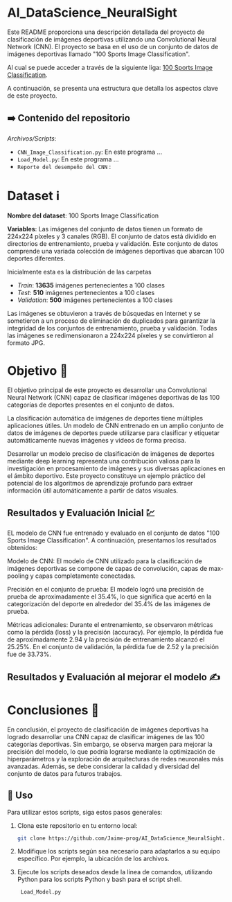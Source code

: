# AI_DataScience_NeuralSight

Este README proporciona una descripción detallada del proyecto de clasificación de imágenes deportivas utilizando una Convolutional Neural Network (CNN). El proyecto se basa en el uso de un conjunto de datos de imágenes deportivas llamado "100 Sports Image Classification".

Al cual se puede acceder a través de la siguiente liga: [100 Sports Image Classification](https://www.kaggle.com/datasets/gpiosenka/sports-classification/?select=test).

A continuación, se presenta una estructura que detalla los aspectos clave de este proyecto.

## :arrow_right: Contenido del repositorio 

 _Archivos/Scripts_: 
- `CNN_Image_Classification.py`: En este programa ...
- `Load_Model.py`: En este programa ...
- `Reporte del desempeño del CNN` :

# Dataset :information_source:

__Nombre del dataset__: 100 Sports Image Classification


__Variables__: Las imágenes del conjunto de datos tienen un formato de 224x224 píxeles y 3 canales (RGB). El conjunto de datos está dividido en directorios de entrenamiento, prueba y validación.
Este conjunto de datos comprende una variada colección de imágenes deportivas que abarcan 100 deportes diferentes.

Inicialmente esta es la distribución de las carpetas

- _Train_: **13635** imágenes pertenecientes a 100 clases
- _Test_: **510** imágenes pertenecientes a 100 clases
- _Validation_: **500** imágenes pertenecientes a 100 clases


Las imágenes se obtuvieron a través de búsquedas en Internet y se sometieron a un proceso de eliminación de duplicados para garantizar la integridad de los conjuntos de entrenamiento, prueba y validación. Todas las imágenes se redimensionaron a 224x224 píxeles y se convirtieron al formato JPG.

# Objetivo :dart:
El objetivo principal de este proyecto es desarrollar una Convolutional Neural Network (CNN) capaz de clasificar imágenes deportivas de las 100 categorías de deportes presentes en el conjunto de datos.

La clasificación automática de imágenes de deportes tiene múltiples aplicaciones útiles. Un modelo de CNN entrenado en un amplio conjunto de datos de imágenes de deportes puede utilizarse para clasificar y etiquetar automáticamente nuevas imágenes y videos de forma precisa.

Desarrollar un modelo preciso de clasificación de imágenes de deportes mediante deep learning representa una contribución valiosa para la investigación en procesamiento de imágenes y sus diversas aplicaciones en el ámbito deportivo. Este proyecto constituye un ejemplo práctico del potencial de los algoritmos de aprendizaje profundo para extraer información útil automáticamente a partir de datos visuales.

## Resultados y Evaluación Inicial :chart:

EL modelo de CNN fue entrenado y evaluado en el conjunto de datos "100 Sports Image Classification". A continuación, presentamos los resultados obtenidos:

Modelo de CNN: El modelo de CNN utilizado para la clasificación de imágenes deportivas se compone de capas de convolución, capas de max-pooling y capas completamente conectadas.

Precisión en el conjunto de prueba: El modelo logró una precisión de prueba de aproximadamente el 35.4%, lo que significa que acertó en la categorización del deporte en alrededor del 35.4% de las imágenes de prueba.

Métricas adicionales: Durante el entrenamiento, se observaron métricas como la pérdida (loss) y la precisión (accuracy). Por ejemplo, la pérdida fue de aproximadamente 2.94 y la precisión de entrenamiento alcanzó el 25.25%. En el conjunto de validación, la pérdida fue de 2.52 y la precisión fue de 33.73%.

## Resultados y Evaluación al mejorar el modelo :writing_hand:

# Conclusiones :triangular_flag_on_post:

En conclusión, el proyecto de clasificación de imágenes deportivas ha logrado desarrollar una CNN capaz de clasificar imágenes de las 100 categorías deportivas. Sin embargo, se observa margen para mejorar la precisión del modelo, lo que podría lograrse mediante la optimización de hiperparámetros y la exploración de arquitecturas de redes neuronales más avanzadas. Además, se debe considerar la calidad y diversidad del conjunto de datos para futuros trabajos.

## :small_blue_diamond: Uso

Para utilizar estos scripts, siga estos pasos generales:

1. Clona este repositorio en tu entorno local:

   ```bash
   git clone https://github.com/Jaime-prog/AI_DataScience_NeuralSight.git
   ```
2. Modifique los scripts según sea necesario para adaptarlos a su equipo específico. Por ejemplo, la ubicación de los archivos.
3. Ejecute los scripts deseados desde la línea de comandos, utilizando Python para los scripts Python y bash para el script shell.
  
   ```
    Load_Model.py
   ```

